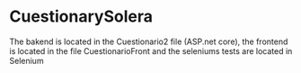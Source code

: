 # CuestionarySolera
The bakend is located in the Cuestionario2 file (ASP.net core), the frontend is located in the file CuestionarioFront and the seleniums tests are located in Selenium
